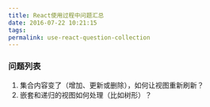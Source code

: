 ```yaml
---
title: React使用过程中问题汇总
date: 2016-07-22 10:21:15
tags:
permalink: use-react-question-collection
---
```


### 问题列表
1. 集合内容变了（增加、更新或删除），如何让视图重新刷新？
2. 嵌套和递归的视图如何处理（比如树形）？